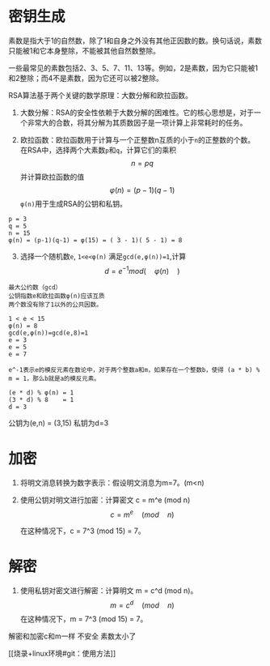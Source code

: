 # 密钥生成
素数是指大于1的自然数，除了1和自身之外没有其他正因数的数。换句话说，素数只能被1和它本身整除，不能被其他自然数整除。

一些最常见的素数包括2、3、5、7、11、13等。例如，2是素数，因为它只能被1和2整除；而4不是素数，因为它还可以被2整除。

RSA算法基于两个关键的数学原理：大数分解和欧拉函数。

1. 大数分解：RSA的安全性依赖于大数分解的困难性。它的核心思想是，对于一个非常大的合数，将其分解为其质数因子是一项计算上非常耗时的任务。

2. 欧拉函数：欧拉函数用于计算与一个正整数n互质的小于`n`的正整数的个数。
   在RSA中，选择两个大素数`p`和`q`，计算它们的乘积
   $$\ n = pq \,$$
   并计算欧拉函数的值
   $$\ φ(n) = (p-1)(q-1) \,$$
   `φ(n)`用于生成RSA的公钥和私钥。

```shell
p = 3
q = 5
n = 15
φ(n) = (p-1)(q-1) = φ(15) = ( 3 - 1)( 5 - 1) = 8

```

3. 选择一个随机数`e`, `1<e<φ(n)` 满足`gcd(e,φ(n))=1`,计算
$$\ d = e^{-1}mod{(\quad φ(n)\quad)}\,$$

```SHELL
最大公约数（gcd）
公钥指数e和欧拉函数φ(n)应该互质
两个数没有除了1以外的公共因数。

1 < e < 15 
φ(n) = 8
gcd(e,φ(n))=gcd(e,8)=1
e = 3
e = 5
e = 7
```


```shell
e^-1表示e的模反元素在数论中，对于两个整数a和m，如果存在一个整数b，使得 (a * b) % m = 1，那么b就是a的模反元素。

(e * d) % φ(n) = 1
(3 * d) % 8    = 1
d = 3
```

公钥为(e,n) = (3,15) 私钥为d=3


# 加密
1. 将明文消息转换为数字表示：假设明文消息为m=7。(m<n)
2. 使用公钥对明文进行加密：计算密文 
	c = m^e (mod n)
	$$\ c = m^{e}\quad(mod\quad n)\,$$
	
	在这种情况下，c = 7^3 (mod 15) = 7。

# 解密
1. 使用私钥对密文进行解密：计算明文 
	m = c^d (mod n)。
	$$\ m = c^{d}\quad(mod \quad n)\,$$
	在这种情况下，m = 7^3 (mod 15) = 7。

解密和加密c和m一样 不安全 素数太小了

[[烧录+linux环境#git：使用方法]]

